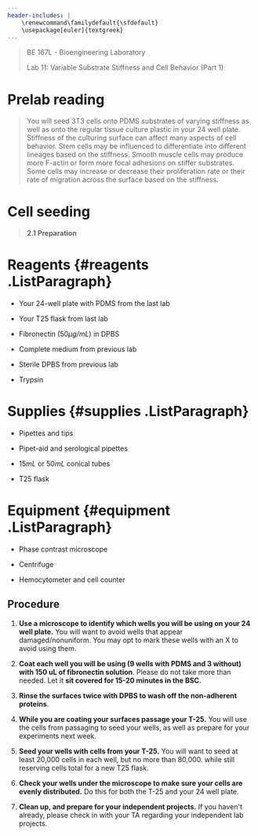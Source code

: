 ```yaml
---
header-includes: |
    \renewcommand\familydefault{\sfdefault}
    \usepackage[euler]{textgreek}
---
```


> BE 167L - Bioengineering Laboratory
>
> Lab 11: Variable Substrate Stiffness and Cell Behavior (Part 1)

Prelab reading 
===============

> You will seed 3T3 cells onto PDMS substrates of varying stiffness as
> well as onto the regular tissue culture plastic in your 24 well plate.
> Stiffness of the culturing surface can affect many aspects of cell
> behavior. Stem cells may be influenced to differentiate into different
> lineages based on the stiffness. Smooth muscle cells may produce more
> F-actin or form more focal adhesions on stiffer substrates. Some cells
> may increase or decrease their proliferation rate or their rate of
> migration across the surface based on the stiffness.

Cell seeding 
=============

> **2.1 Preparation**

Reagents  {#reagents .ListParagraph}
=========

-   Your 24-well plate with PDMS from the last lab

-   Your T25 flask from last lab

-   Fibronectin (50*µg/mL*) in DPBS

-   Complete medium from previous lab

-   Sterile DPBS from previous lab

-   Trypsin

Supplies  {#supplies .ListParagraph}
=========

-   Pipettes and tips

-   Pipet-aid and serological pipettes

-   15*mL* or 50*mL* conical tubes

-   T25 flask

Equipment  {#equipment .ListParagraph}
==========

-   Phase contrast microscope

-   Centrifuge

-   Hemocytometer and cell counter

Procedure 
----------

1.  **Use a microscope to identify which wells you will be using on your
    24 well plate.** You will want to avoid wells that appear
    damaged/nonuniform. You may opt to mark these wells with an X to
    avoid using them.

2.  **Coat each well you will be using (9 wells with PDMS and 3 without)
    with 150 uL of fibronectin solution**. Please do not take more than
    needed. Let it **sit covered for 15-20 minutes in the BSC**.

3.  **Rinse the surfaces twice with DPBS to wash off the non-adherent
    proteins**.

4.  **While you are coating your surfaces passage your T-25.** You will
    use the cells from passaging to seed your wells, as well as prepare
    for your experiments next week.

5.  **Seed your wells with cells from your T-25.** You will want to seed
    at least 20,000 cells in each well, but no more than 80,000. while
    still reserving cells total for a new T25 flask.

6.  **Check your wells under the microscope to make sure your cells are
    evenly distributed.** Do this for both the T-25 and your 24 well
    plate.

7.  **Clean up, and prepare for your independent projects.** If you
    haven't already, please check in with your TA regarding your
    independent lab projects.
